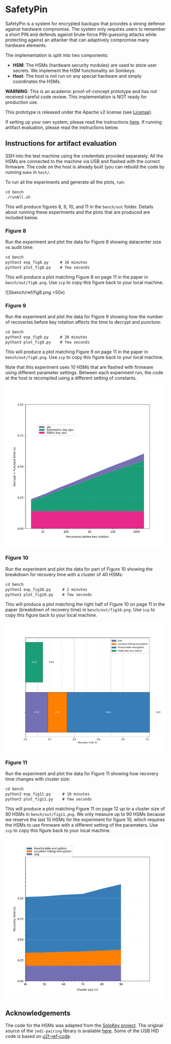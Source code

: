 # SafetyPin

SafetyPin is a system for encrypted backups that provides a strong defense against hardware compromise. The system only requires users to remember a short PIN and defends against brute-force PIN-guessing attacks while protecting against an attacker that can adaptively compromise many hardware elements. 

The implementation is split into two components:
- **HSM**: The HSMs (hardware security modules) are used to store user secrets. We implement the HSM functionality on Solokeys.
- **Host**: The host is not run on any special hardware and simply coordinates the HSMs.

**WARNING**: This is an academic proof-of-concept prototype and has not received careful code review. This implementation is NOT ready for production use.

This prototype is released under the Apache v2 license (see [License](#license)).

If setting up your own system, please read the instructions [here](#setup). If running artifact evaluation, please read the instructions below.

## Instructions for artifact evaluation

SSH into the test machine using the credentials provided separately. All the HSMs are connected to the machine via USB and flashed with the correct firmware. The code on the host is already built (you can rebuild the code by running `make` in `host/`.

To run all the experiments and generate all the plots, run:
 ```
cd bench
./runAll.sh
```

This will produce figures 8, 9, 10, and 11 in the `bench/out` folder. Details about running these experiments and the plots that are produced are included below.

### Figure 8

Run the experiment and plot the data for Figure 8 showing datacenter size vs audit time:

```
cd bench
python3 exp_fig8.py     # 16 minutes 
python3 plot_fig8.py    # few seconds
```

This will produce a plot matching Figure 8 on page 11 in the paper in `bench/out/fig8.png`. Use `scp` to copy this figure back to your local machine.

![](bench/ref/fig8.png =50x)

### Figure 9 

Run the experiment and plot the data for Figure 9 showing how the number of recoveries before key rotation affects the time to decrypt and puncture:

```
cd bench
python3 exp_fig9.py     # 20 minutes
python3 plot_fig9.py    # few seconds
```

This will produce a plot matching Figure 9 on page 11 in the paper in `bench/out/fig9.png`. Use `scp` to copy this figure back to your local machine.

Note that this experiment uses 10 HSMs that are flashed with firmware using different parameter settings. Between each experiment run, the code at the host is recompiled using a different setting of constants.

![](bench/ref/fig9.png)

### Figure 10

Run the experiment and plot the data for part of Figure 10 showing the breakdown for recovery time with a cluster of 40 HSMs:

```
cd bench
python3 exp_fig10.py     # 2 minutes
python3 plot_fig10.py    # few seconds
```

This will produce a plot matching the right half of Figure 10 on page 11 in the paper (breakdown of recovery time) in `bench/out/fig10.png`. Use `scp` to copy this figure back to your local machine.

![](bench/ref/fig10.png "Figure 10")

### Figure 11

Run the experiment and plot the data for Figure 11 showing how recovery time changes with cluster size:

```
cd bench
python3 exp_fig11.py     # 10 minutes
python3 plot_fig11.py    # few seconds
```

This will produce a plot matching Figure 11 on page 12 up to a cluster size of 90 HSMs in `bench/out/fig11.png`. We only measure up to 90 HSMs because we reserve the last 10 HSMs for the experiment for figure 10, which requires the HSMs to use firmware with a different setting of the parameters. Use `scp` to copy this figure back to your local machine.

![](bench/ref/fig11.png "Figure 11")

## Acknowledgements
The code for the HSMs was adapted from the [SoloKey project](https://github.com/solokeys/solo).
The original source of the `jedi-pairing` library is available [here](https://github.com/ucbrise/jedi-pairing). Some of the USB HID code is based on [u2f-ref-code](https://github.com/google/u2f-ref-code).

